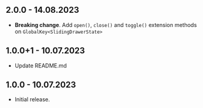 ## 2.0.0 - 14.08.2023
* **Breaking change**. Add `open()`, `close()` and `toggle()` extension methods on `GlobalKey<SlidingDrawerState>`

## 1.0.0+1 - 10.07.2023
* Update README.md

## 1.0.0 - 10.07.2023
* Initial release.
